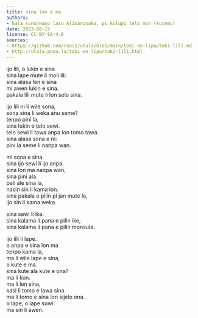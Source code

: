 ```yaml
---
title: sina lon e ma
authors:
- kala suno/waso laso Alisanosaka, pi kulupu telo mun (kutemu)
date: 2023-08-15
license: CC-BY-SA-4.0
sources:
- https://github.com/raacz/utala/blob/main/toki-en-lipu/toki-lili.md
- http://utala.pona.la/toki-en-lipu/toki-lili.html
---
```


ijo lili, o lukin e sina  
sina lape mute li moli lili.  
sina alasa len e sina  
mi awen lukin e sina.  
pakala lili mute li lon selo sina.

ijo lili ni li wile sona,  
sona sina li weka anu seme?  
tenpo pini la,  
sina lukin e telo sewi.  
telo sewi li tawa anpa lon tomo tawa.  
sina alasa sona e ni:  
pini la seme li nanpa wan.

mi sona e sina.  
sina ijo sewi li ijo anpa.  
sina lon ma nanpa wan,  
sina pini ala.  
pali ale sina la,  
nasin sin li kama lon.  
sina pakala e pilin pi jan mute la,  
ijo sin li kama weka.  

sina sewi li ike.  
sina kalama li pana e pilin ike,  
sina kalama li pana e pilin monsuta.

ijo lili li lape.  
o anpa e sina lon ma  
tenpo kama la,  
ma li wile lape e sina,  
o kute e ma.  
sina kute ala kute e ona?  
ma li kon.  
ma li len sina,  
kasi li tomo e lawa sina.  
ma li tomo e sina lon sijelo ona.  
o lape, o lape suwi  
ma sin li awen.